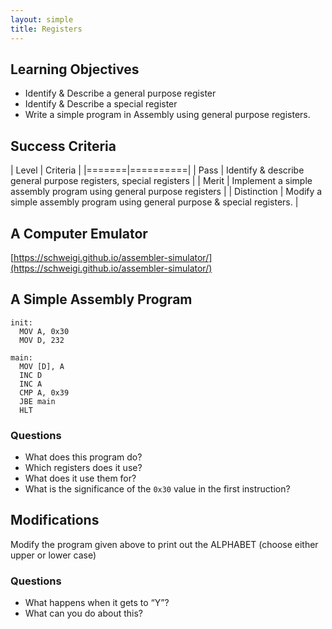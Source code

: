 ```yaml
---
layout: simple
title: Registers
---
```


## Learning Objectives

* Identify & Describe a general purpose register
* Identify & Describe a special register
* Write a simple program in Assembly using general purpose registers.

## Success Criteria

| Level | Criteria |
|=======|==========|
| Pass  | Identify & describe general purpose registers, special registers |
| Merit | Implement a simple assembly program using general purpose registers |
| Distinction | Modify a simple assembly program using general purpose & special registers. |

## A Computer Emulator

[https://schweigi.github.io/assembler-simulator/](https://schweigi.github.io/assembler-simulator/)

## A Simple Assembly Program

```
init:
  MOV A, 0x30
  MOV D, 232

main:
  MOV [D], A
  INC D
  INC A
  CMP A, 0x39
  JBE main
  HLT
```

### Questions

* What does this program do?
* Which registers does it use?
* What does it use them for?
* What is the significance of the `0x30` value in the first instruction?


## Modifications

Modify the program given above to print out the ALPHABET (choose either upper or lower case)

### Questions

* What happens when it gets to “Y”?
* What can you do about this?